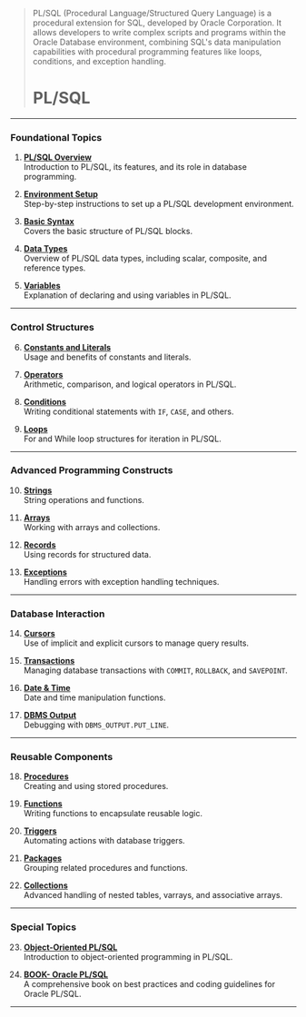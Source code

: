 > PL/SQL (Procedural Language/Structured Query Language) is a procedural extension for SQL, developed by Oracle Corporation. It allows developers to write complex scripts and programs within the Oracle Database environment, combining SQL's data manipulation capabilities with procedural programming features like loops, conditions, and exception handling.
>
> # PL/SQL

---

### **Foundational Topics**
1. **[PL/SQL Overview](https://github.com/aw-junaid/Computer-Science/blob/main/Database%20Systems/PL-SQL/Course/PL-SQL.md)**  
   Introduction to PL/SQL, its features, and its role in database programming.

2. **[Environment Setup](https://github.com/aw-junaid/Computer-Science/blob/main/Database%20Systems/PL-SQL/Course/Environment%20Setup.md)**  
   Step-by-step instructions to set up a PL/SQL development environment.

3. **[Basic Syntax](https://github.com/aw-junaid/Computer-Science/blob/main/Database%20Systems/PL-SQL/Course/Basic%20Syntax.md)**  
   Covers the basic structure of PL/SQL blocks.

4. **[Data Types](https://github.com/aw-junaid/Computer-Science/blob/main/Database%20Systems/PL-SQL/Course/Data%20Types.md)**  
   Overview of PL/SQL data types, including scalar, composite, and reference types.

5. **[Variables](https://github.com/aw-junaid/Computer-Science/blob/main/Database%20Systems/PL-SQL/Course/Variables.md)**  
   Explanation of declaring and using variables in PL/SQL.

---

### **Control Structures**
6. **[Constants and Literals](https://github.com/aw-junaid/Computer-Science/blob/main/Database%20Systems/PL-SQL/Course/Constants%20and%20Literals.md)**  
   Usage and benefits of constants and literals.

7. **[Operators](https://github.com/aw-junaid/Computer-Science/blob/main/Database%20Systems/PL-SQL/Course/Operators.md)**  
   Arithmetic, comparison, and logical operators in PL/SQL.

8. **[Conditions](https://github.com/aw-junaid/Computer-Science/blob/main/Database%20Systems/PL-SQL/Course/Conditions.md)**  
   Writing conditional statements with `IF`, `CASE`, and others.

9. **[Loops](https://github.com/aw-junaid/Computer-Science/blob/main/Database%20Systems/PL-SQL/Course/Loops.md)**  
   For and While loop structures for iteration in PL/SQL.

---

### **Advanced Programming Constructs**
10. **[Strings](https://github.com/aw-junaid/Computer-Science/blob/main/Database%20Systems/PL-SQL/Course/Strings.md)**  
    String operations and functions.

11. **[Arrays](https://github.com/aw-junaid/Computer-Science/blob/main/Database%20Systems/PL-SQL/Course/Arrays.md)**  
    Working with arrays and collections.

12. **[Records](https://github.com/aw-junaid/Computer-Science/blob/main/Database%20Systems/PL-SQL/Course/Records.md)**  
    Using records for structured data.

13. **[Exceptions](https://github.com/aw-junaid/Computer-Science/blob/main/Database%20Systems/PL-SQL/Course/Exceptions.md)**  
    Handling errors with exception handling techniques.

---

### **Database Interaction**
14. **[Cursors](https://github.com/aw-junaid/Computer-Science/blob/main/Database%20Systems/PL-SQL/Course/Cursors.md)**  
    Use of implicit and explicit cursors to manage query results.

15. **[Transactions](https://github.com/aw-junaid/Computer-Science/blob/main/Database%20Systems/PL-SQL/Course/Transactions.md)**  
    Managing database transactions with `COMMIT`, `ROLLBACK`, and `SAVEPOINT`.

16. **[Date & Time](https://github.com/aw-junaid/Computer-Science/blob/main/Database%20Systems/PL-SQL/Course/Date%20%26%20Time.md)**  
    Date and time manipulation functions.

17. **[DBMS Output](https://github.com/aw-junaid/Computer-Science/blob/main/Database%20Systems/PL-SQL/Course/DBMS%20Output.md)**  
    Debugging with `DBMS_OUTPUT.PUT_LINE`.

---

### **Reusable Components**
18. **[Procedures](https://github.com/aw-junaid/Computer-Science/blob/main/Database%20Systems/PL-SQL/Course/Procedures.md)**  
    Creating and using stored procedures.

19. **[Functions](https://github.com/aw-junaid/Computer-Science/blob/main/Database%20Systems/PL-SQL/Course/Functions.md)**  
    Writing functions to encapsulate reusable logic.

20. **[Triggers](https://github.com/aw-junaid/Computer-Science/blob/main/Database%20Systems/PL-SQL/Course/Triggers.md)**  
    Automating actions with database triggers.

21. **[Packages](https://github.com/aw-junaid/Computer-Science/blob/main/Database%20Systems/PL-SQL/Course/Packages.md)**  
    Grouping related procedures and functions.

22. **[Collections](https://github.com/aw-junaid/Computer-Science/blob/main/Database%20Systems/PL-SQL/Course/Collections.md)**  
    Advanced handling of nested tables, varrays, and associative arrays.

---

### **Special Topics**
23. **[Object-Oriented PL/SQL](https://github.com/aw-junaid/Computer-Science/blob/main/Database%20Systems/PL-SQL/Course/Object%20Oriented.md)**  
    Introduction to object-oriented programming in PL/SQL.

24. **[BOOK- Oracle PL/SQL](https://github.com/aw-junaid/Computer-Science/blob/main/Database%20Systems/Books/Oracle%20PLSQL%20Coding%20Guidelines%20(Top%20Coder%2C%202006).pdf)**  
    A comprehensive book on best practices and coding guidelines for Oracle PL/SQL.

---

